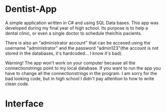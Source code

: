 # Dentist-App

A simple application written in C# and using SQL Data bases.
This app was developed during my final year of high school. Its purpose is to help a dental clinic, or even a single doctor to schedule their/his pacients.

There is also an "administrator account" that can be accesed using the username "administrator" and the password "admin123"(the account is not stored in the databases, it's hardcoded... I know it's bad).

Warning! The app won't work on your computer because all the connectionstrings point to my local database. If you want to run the app you have to change all the connectionstrings in the program. I am sorry for the bad looking code, but in high school I didn't pay attention to how to write clean code.

# Interface

